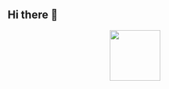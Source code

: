 ## Hi there 👋

<div id="header" align="center">
  <img src="https://media2.giphy.com/media/v1.Y2lkPTc5MGI3NjExb3Brdm5lMTN2bXk2OTM2Y2Rzd2VnMTBjdWNoMGZtcDNoNWI1aDYyaCZlcD12MV9pbnRlcm5hbF9naWZfYnlfaWQmY3Q9Zw/EzlBTmRv3uLcRMsLvU/giphy.gif" width="100"/>
</div>
<!--
**SAmp321/Samp321** is a ✨ _special_ ✨ repository because its `README.md` (this file) appears on your GitHub profile.

Here are some ideas to get you started:

- 🔭 I’m currently working on ...
- 🌱 I’m currently learning ...
- 👯 I’m looking to collaborate on ...
- 🤔 I’m looking for help with ...
- 💬 Ask me about ...
- 📫 How to reach me: ...
- 😄 Pronouns: ...
- ⚡ Fun fact: ...
-->
